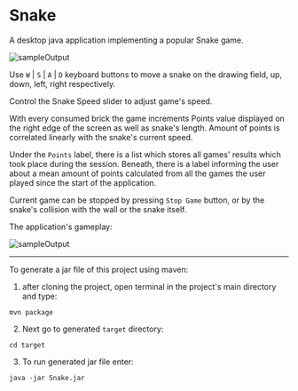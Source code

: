 # Snake

A desktop java application implementing a popular Snake game.


![sampleOutput](https://sc-cdn.scaleengine.net/i/554964ca61d3ff3d4f7e9cc3f214a5a93.png)

Use `W` | `S` | `A` | `D` keyboard buttons to move a snake on the drawing field, up, down, left, right respectively.
 
Control the Snake Speed slider to adjust game's speed. 

With every consumed brick the game increments Points value displayed on the right edge of the screen as well as snake's length. Amount of points is correlated linearly with the snake's current speed.

Under the `Points` label, there is a list which stores all games' results which took place during the session.
Beneath, there is a label informing the user about a mean amount of points calculated from all the games the user played since the start of the application.

Current game can be stopped by pressing `Stop Game` button, or by the snake's collision with the wall or the snake itself.

The application's gameplay:

![sampleOutput](https://media.giphy.com/media/3oriNXLE0PBI5AguRi/source.gif)

---

To generate a jar file of this project using maven:
  1. after cloning the project, open terminal in the project's main directory and type:

  `mvn package`
  
  2. Next go to generated `target` directory:
  
  `cd target`
  
  3. To run generated jar file enter:
  
  `java -jar Snake.jar`
